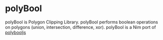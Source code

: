 # polyBool

polyBool is Polygon Clipping Library.
polyBool performs boolean operations on polygons (union, intersection, difference, xor).
polyBool is a Nim port of [polybooljs](https://github.com/voidqk/polybooljs)
